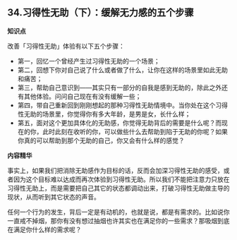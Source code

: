 ## 34.习得性无助（下）：缓解无力感的五个步骤
**知识点**


改善「习得性无助」体验有以下五个步骤：


* 第一，回忆一个曾经产生过习得性无助的一个场景；
* 第二，回想下你对自己说了什么或者做了什么，让你在这样的场景里如此无助和痛苦；
* 第三，帮助自己意识到——其实只有一部分的自我是感到无助的，除此之外还有其他体验。问问自己现在有没有缓解一些；
* 第四，带自己重新回到刚刚想起的那种习得性无助情境中。当你处在这个习得性无助的场景里，你觉得你有多大年龄，是男是女，长什么样；
* 第五，面对这个更加具体化的无助感，你觉得无助背后的需要是什么呢？而现在的你，此时此刻在收听的你，可以做些什么去帮助到陷于无助的你呢？如果你真的可以帮助到那个无助的自己，你又会有什么样的感觉？

**内容精华**


事实上，如果我们把消除无助感作为目标的话，反而会加深习得性无助的感受，或者因为这个目标难以达成而再次体验到习得性无助。所以我们不能把注意力只放在习得性无助上，而是需要把自己其它的状态都调动出来，打破习得性无助做主导的现状，从而听到其它状态的声音。


任何一个行为的发生，背后一定是有动机的，也就是说，都是有需求的。比如说你一直戒不掉烟，那你有没有想过抽烟也许其实也在满足你的一些需求？那吸烟到底在满足你什么样的需求呢？

